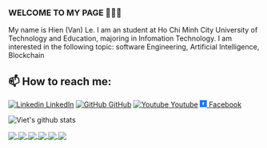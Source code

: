 ### WELCOME TO MY PAGE 👋👋👋
My name is Hien (Van) Le. I am an student at Ho Chi Minh City University of Technology and Education, majoring in Infomation Technology. I am interested in the following topic: software Engineering, Artificial Intelligence, Blockchain<br>
## 📫 How to reach me:

[![Linkedin](https://i.stack.imgur.com/gVE0j.png) LinkedIn](https://www.linkedin.com/in/hienle-tum/) [![GitHub](https://i.stack.imgur.com/tskMh.png) GitHub](https://github.com/hienlevan/) [![Youtube](https://github.com/uvipen/introduction/blob/main/Youtube.png) Youtube](https://www.youtube.com/channel/UCf55nyusBBVGk4dLcRyOpCA) [![Facebook](https://github.com/hienlevan/hienlevan/blob/main/facebook.png) Facebook](https://www.facebook.com/bruore2520/)



![Viet's github stats](https://github-readme-stats-git-masterrstaa-rickstaa.vercel.app/api?username=hienlevan&show_icons=true&theme=tokyonight&hide=contribs,prs,issues)

<a href="https://github.com/hienlevan/NotesApp">
  <!-- Change the `github-readme-stats.anuraghazra1.vercel.app` to `github-readme-stats.vercel.app`  -->
  <img align="center" src="https://github-readme-stats-anuraghazra1.vercel.app/api/pin/?username=hienlevan&repo=NotesApp&theme=react" />
</a>    
<a href="https://github.com/hienlevan/NotesAppApi">
  <!-- Change the `github-readme-stats.anuraghazra1.vercel.app` to `github-readme-stats.vercel.app`  -->
  <img align="center" src="https://github-readme-stats-anuraghazra1.vercel.app/api/pin/?username=hienlevan&repo=NotesAppApi&theme=react" />
</a>

<a href="https://github.com/hienlevan/SimpleDigitalClock">
  <!-- Change the `github-readme-stats.anuraghazra1.vercel.app` to `github-readme-stats.vercel.app`  -->
  <img align="center" src="https://github-readme-stats-anuraghazra1.vercel.app/api/pin/?username=hienlevan&repo=SimpleDigitalClock&theme=react" />
</a>    
<a href="https://github.com/hienlevan/SimpleMultiplicationApp">
  <!-- Change the `github-readme-stats.anuraghazra1.vercel.app` to `github-readme-stats.vercel.app`  -->
  <img align="center" src="https://github-readme-stats-anuraghazra1.vercel.app/api/pin/?username=hienlevan&repo=SimpleMultiplicationApp&theme=react" />
</a>

<a href="https://github.com/hienlevan/SimpleRealTimeCharacterCounter">
  <!-- Change the `github-readme-stats.anuraghazra1.vercel.app` to `github-readme-stats.vercel.app`  -->
  <img align="center" src="https://github-readme-stats-anuraghazra1.vercel.app/api/pin/?username=hienlevan&repo=SimpleRealTimeCharacterCounter&theme=react" />
</a>    
<a href="https://github.com/hienlevan/hienlevan">
  <!-- Change the `github-readme-stats.anuraghazra1.vercel.app` to `github-readme-stats.vercel.app`  -->
  <img align="center" src="https://github-readme-stats-anuraghazra1.vercel.app/api/pin/?username=hienlevan&repo=hienlevan&theme=react" />
</a>    

